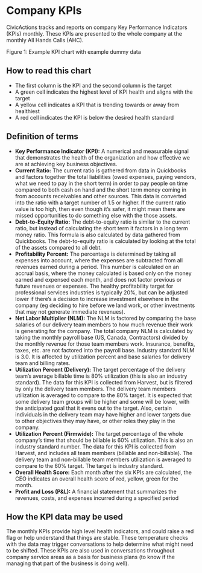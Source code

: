 # Company KPIs

CivicActions tracks and reports on company Key Performance Indicators (KPIs) monthly. These KPIs are presented to the whole company at the monthly All Hands Calls (AHC).

Figure 1: Example KPI chart with example dummy data

## How to read this chart

- The first column is the KPI and the second column is the target
- A green cell indicates the highest level of KPI health and aligns with the target
- A yellow cell indicates a KPI that is trending towards or away from healthiest
- A red cell indicates the KPI is below the desired health standard

## Definition of terms

- **Key Performance Indicator (KPI):** A numerical and measurable signal that demonstrates the health of the organization and how effective we are at achieving key business objectives.
- **Current Ratio:** The current ratio is gathered from data in Quickbooks and factors together the total liabilities (owed expenses, paying vendors, what we need to pay in the short term) in order to pay people on time compared to both cash on hand and the short term money coming in from accounts receivables and other sources. This data is converted into the ratio with a target number of 1.5 or higher. If the current ratio value is too high, then even though it’s safer, it might mean there are missed opportunities to do something else with the those assets.
- **Debt-to-Equity Ratio:** The debt-to-equity ratio is similar to the current ratio, but instead of calculating the short term it factors in a long term money ratio. This formula is also calculated by data gathered from Quickbooks. The debt-to-equity ratio is calculated by looking at the total of the assets compared to all debt.
- **Profitability Percent:** The percentage is determined by taking all expenses into account, where the expenses are subtracted from all revenues earned during a period. This number is calculated on an accrual basis, where the money calculated is based only on the money earned and expensed each month, and does not factor previous or future revenues or expenses. The healthy profitability target for professional services industries is typically 20%, but can be adjusted lower if there’s a decision to increase investment elsewhere in the company (eg deciding to hire before we land work, or other investments that may not generate immediate revenues).
- **Net Labor Multiplier (NLM):** The NLM is factored by comparing the base salaries of our delivery team members to how much revenue their work is generating for the company. The total company NLM is calculated by taking the monthly payroll base (US, Canada, Contractors) divided by the monthly revenue for those team members work. Insurance, benefits, taxes, etc. are not factored into the payroll base. Industry standard NLM is 3.0. It is affected by utilization percent and base salaries for delivery team and billing rates.
- **Utilization Percent (Delivery):** The target percentage of the delivery team’s average billable time is 80% utilization (this is also an industry standard). The data for this KPI is collected from Harvest, but is filtered by only the delivery team members. The delivery team members utilization is averaged to compare to the 80% target. It is expected that some delivery team groups will be higher and some will be lower, with the anticipated goal that it evens out to the target. Also, certain individuals in the delivery team may have higher and lower targets due to other objectives they may have, or other roles they play in the company.
- **Utilization Percent (Firmwide):** The target percentage of the whole company’s time that should be billable is 60% utilization. This is also an industry standard number. The data for this KPI is collected from Harvest, and includes all team members (billable and non-billable). The delivery team and non-billable team members utilization is averaged to compare to the 60% target. The target is industry standard.
- **Overall Health Score:** Each month after the six KPIs are calculated, the CEO indicates an overall health score of red, yellow, green for the month.
- **Profit and Loss (P&L):** A financial statement that summarizes the revenues, costs, and expenses incurred during a specified period

## How the KPI data may be used

The monthly KPIs provide high level health indicators, and could raise a red flag or help understand that things are stable. These temperature checks with the data may trigger conversations to help determine what might need to be shifted. These KPIs are also used in conversations throughout company service areas as a basis for business plans (to know if the managing that part of the business is doing well).

